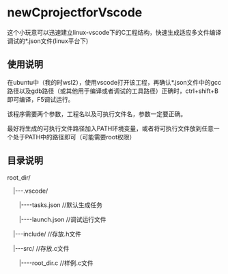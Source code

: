 # newCprojectforVscode
这个小玩意可以迅速建立linux-vscode下的C工程结构，快速生成适应多文件编译调试的*.json文件(linux平台下)

## 使用说明
在ubuntu中（我的时wsl2），使用vscode打开该工程，再确认*.json文件中的gcc路径以及gdb路径（或其他用于编译或者调试的工具路径）正确时，ctrl+shift+B即可编译，F5调试运行。

该程序需要两个参数，工程名以及可执行文件名，参数一定要正确。

最好将生成的可执行文件路径加入PATH环境变量，或者将可执行文件放到任意一个处于PATH中的路径即可（可能需要root权限）

## 目录说明
root_dir/

&emsp;|---.vscode/
   
&emsp;&emsp;|----tasks.json      //默认生成任务
          
&emsp;&emsp;|----launch.json     //调试运行文件
          
&emsp;|---include/                //存放.h文件
   
&emsp;|---src/                    //存放.c文件
   
&emsp;&emsp;|----root_dir.c      //样例.c文件
